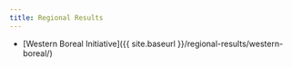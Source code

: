 ```yaml
---
title: Regional Results
---
```


- [Western Boreal Initiative]({{ site.baseurl }}/regional-results/western-boreal/)